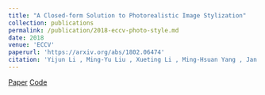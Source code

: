 ```yaml
---
title: "A Closed-form Solution to Photorealistic Image Stylization"
collection: publications
permalink: /publication/2018-eccv-photo-style.md
date: 2018
venue: 'ECCV'
paperurl: 'https://arxiv.org/abs/1802.06474'
citation: 'Yijun Li , Ming-Yu Liu , Xueting Li , Ming-Hsuan Yang , Jan Kautz '
---
```


[Paper](https://arxiv.org/abs/1802.06474) [Code](https://github.com/NVIDIA/FastPhotoStyle)
